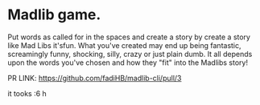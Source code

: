 
# Madlib game.

Put words as called for in the spaces and create a story by  create a story like Mad Libs it'sfun.
What you've created may end up being fantastic, screamingly funny, shocking, silly, crazy or just
plain dumb.
It all depends upon the words you've chosen and how they "fit" into the Madlibs story! 

PR LINK: https://github.com/fadiHB/madlib-cli/pull/3

it tooks :6 h
